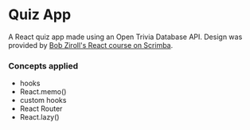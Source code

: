 # Quiz App

A React quiz app made using an Open Trivia Database API. Design was provided by [Bob Ziroll's React course on Scrimba](https://scrimba.com/learn/learnreact).

### Concepts applied

* hooks
* React.memo()
* custom hooks
* React Router
* React.lazy()




